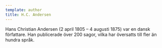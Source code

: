 ```yaml
---
template: author
title: H.C. Andersen
---
```


Hans Christian Andersen (2 april 1805 – 4 augusti 1875) var en dansk författare. Han publicerade över 200 sagor, vilka har översatts till fler än hundra språk.
